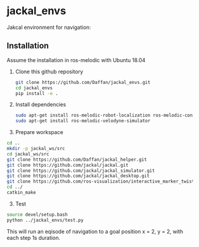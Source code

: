 # jackal_envs
Jakcal environment for navigation: 
## Installation 
Assume the installation in ros-melodic with Ubuntu 18.04

1. Clone this github repository 
   ```bash
   git clone https://github.com/Daffan/jackal_envs.git
   cd jackal_envs
   pip install -e .
   ```
2. Install dependencies
   ```bash
   sudo apt-get install ros-melodic-robot-localization ros-melodic-controller-manager ros-melodic-joint-state-controller ros-melodic-diff-drive-controller ros-melodic-gazebo-ros ros-melodic-gazebo-ros-control ros-melodic-gazebo-plugins             ros-melodic-lms1xx ros-melodic-pointgrey-camera-description ros-melodic-roslint ros-melodic-amcl ros-melodic-gmapping      ros-melodic-map-server ros-melodic-move-base ros-melodic-urdf ros-melodic-xacro ros-melodic-message-runtime ros-melodic-topic-tools ros-melodic-teleop-twist-joy
   sudo apt-get install ros-melodic-velodyne-simulator
   ```
2. Prepare workspace 
  ```bash
  cd ..
  mkdir -p jackal_ws/src
  cd jackal_ws/src
  git clone https://github.com/Daffan/jackal_helper.git
  git clone https://github.com/jackal/jackal.git
  git clone https://github.com/jackal/jackal_simulator.git
  git clone https://github.com/jackal/jackal_desktop.git
  git clone https://github.com/ros-visualization/interactive_marker_twist_server.git
  cd ../
  catkin_make
  ```
3. Test
  ```bash
  source devel/setup.bash
  python ../jackal_envs/test.py
  ```
  This will run an eqisode of navigation to a goal position x = 2, y = 2, with each step 1s duration. 
